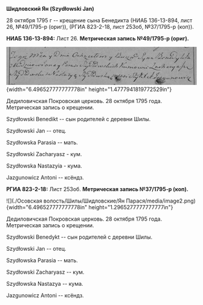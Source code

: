 **Шидловский Ян (Szydłowski Jan)**

28 октября 1795 г -- крещение сына Бенедикта (НИАБ 136-13-894, лист 26,
№49/1795-р (ориг)), (РГИА 823-2-18, лист 253об, №37/1795-р (коп)).

**НИАБ 136-13-894:** Лист 26. **Метрическая запись №49/1795-р (ориг).**

![](./media/604aaf7eab66f57aa77a5f8ba80067406f368af0.png){width="6.496527777777778in"
height="1.4777941819772529in"}

Дедиловичская Покровская церковь. 28 октября 1795 года. Метрическая
запись о крещении.

Szydłowski Benedikt -- сын родителей с деревни Шилы.

Szydłowski Jan -- отец.

Szydłowska Parasia -- мать.

Szydłowski Zacharyasz - кум.

Szydłowska Nastazyia - кума.

Jazgunowicz Antoni -- ксёндз.

**РГИА 823-2-18:** Лист 253об. **Метрическая запись №37/1795-р (коп).**

![](./Осовская волость/Шилы/Шидловские/Ян Парася/media/image2.png){width="6.496527777777778in"
height="1.2965277777777777in"}

Дедиловичская Покровская церковь. 28 октября 1795 года. Метрическая
запись о крещении.

Szydłowski Benedykt -- сын родителей с деревни Шилы.

Szydłowski Jan -- отец.

Szydłowska Parasia -- мать.

Szydłowski Zacharyasz -- кум.

Szydłowska Nastazya -- кума.

Jazgunowicz Antoni -- ксёндз.
